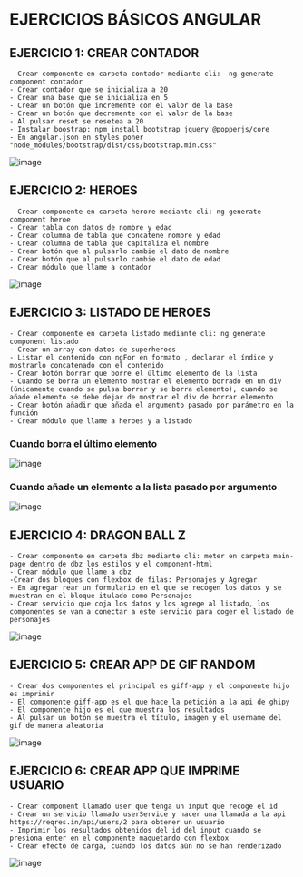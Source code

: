 # EJERCICIOS BÁSICOS ANGULAR

## EJERCICIO 1: CREAR CONTADOR
    - Crear componente en carpeta contador mediante cli:  ng generate component contador
    - Crear contador que se inicializa a 20
    - Crear una base que se inicializa en 5
    - Crear un botón que incremente con el valor de la base
    - Crear un botón que decremente con el valor de la base
    - Al pulsar reset se resetea a 20
    - Instalar boostrap: npm install bootstrap jquery @popperjs/core
    - En angular.json en styles poner "node_modules/bootstrap/dist/css/bootstrap.min.css"
![image](https://user-images.githubusercontent.com/88061350/206145585-977f5c5d-2a4a-42a7-a452-5ebc1d98cdd4.png)

## EJERCICIO 2: HEROES
    - Crear componente en carpeta herore mediante cli: ng generate component heroe
    - Crear tabla con datos de nombre y edad
    - Crear columna de tabla que concatene nombre y edad
    - Crear columna de tabla que capitaliza el nombre
    - Crear botón que al pulsarlo cambie el dato de nombre
    - Crear botón que al pulsarlo cambie el dato de edad
    - Crear módulo que llame a contador

![image](https://user-images.githubusercontent.com/88061350/206170856-8265b1ba-5c1a-4d34-a33b-be008b01e439.png)

## EJERCICIO 3: LISTADO DE HEROES

    - Crear componente en carpeta listado mediante cli: ng generate component listado
    - Crear un array con datos de superheroes
    - Listar el contenido con ngFor en formato , declarar el índice y mostrarlo concatenado con el contenido
    - Crear botón borrar que borre el último elemento de la lista
    - Cuando se borra un elemento mostrar el elemento borrado en un div (únicamente cuando se pulsa borrar y se borra elemento), cuando se añade elemento se debe dejar de mostrar el div de borrar elemento
    - Crear botón añadir que añada el argumento pasado por parámetro en la función
    - Crear módulo que llame a heroes y a listado
### Cuando borra el último elemento
![image](https://user-images.githubusercontent.com/88061350/206181182-370f4c69-b14c-48ce-87b6-7130137cca92.png)
### Cuando añade un elemento a la lista pasado por argumento
![image](https://user-images.githubusercontent.com/88061350/206181259-75ddc2d9-66e9-49d6-a1d1-c61dfe4443da.png)

## EJERCICIO 4: DRAGON BALL Z
    - Crear componente en carpeta dbz mediante cli: meter en carpeta main-page dentro de dbz los estilos y el component-html
    - Crear módulo que llame a dbz
    -Crear dos bloques con flexbox de filas: Personajes y Agregar
    - En agregar rear un formulario en el que se recogen los datos y se muestran en el bloque itulado como Personajes
    - Crear servicio que coja los datos y los agrege al listado, los componentes se van a conectar a este servicio para coger el listado de personajes
![image](https://user-images.githubusercontent.com/88061350/206242374-b540834e-7fa9-441a-9caa-db0949f505f9.png)

## EJERCICIO 5: CREAR APP DE GIF RANDOM

    - Crear dos componentes el principal es giff-app y el componente hijo es imprimir
    - El componente giff-app es el que hace la petición a la api de ghipy
    - El componente hijo es el que muestra los resultados
    - Al pulsar un botón se muestra el título, imagen y el username del gif de manera aleatoria
![image](https://user-images.githubusercontent.com/88061350/206713723-f2713b0f-90fa-4c6c-9be2-fa8116c42aa1.png)

## EJERCICIO 6: CREAR APP QUE IMPRIME USUARIO
    - Crear component llamado user que tenga un input que recoge el id
    - Crear un servicio llamado userService y hacer una llamada a la api https://reqres.in/api/users/2 para obtener un usuario
    - Imprimir los resultados obtenidos del id del input cuando se presiona enter en el componente maquetando con flexbox
    - Crear efecto de carga, cuando los datos aún no se han renderizado
![image](https://user-images.githubusercontent.com/88061350/207029911-cf34d9b4-98ea-44a2-9801-0438b5dca921.png)